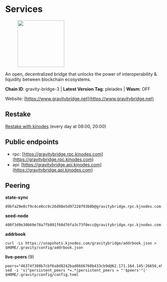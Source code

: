# Services

<figure><img src="https://raw.githubusercontent.com/kj89/testnet_manuals/main/pingpub/logos/gravitybridge.png" width="150" alt=""><figcaption></figcaption></figure>

An open, decentralized bridge that unlocks the power of  interoperability & liquidity between blockchain ecosystems.

**Chain ID**: gravity-bridge-3 | **Latest Version Tag**: pleiades | **Wasm**: OFF

Website: [https://www.gravitybridge.net](https://www.gravitybridge.net)

## Restake

[Restake with kjnodes](https://restake.app/gravitybridge/gravityvaloper1nw3uavthnjwsgrrjzav2wdg9m0pw7k4fc7hvlz) (every day at 08:00, 20:00)
## Public endpoints

* rpc: [https://gravitybridge.rpc.kjnodes.com](https://gravitybridge.rpc.kjnodes.com)
* api: [https://gravitybridge.api.kjnodes.com](https://gravitybridge.api.kjnodes.com)

## Peering

**state-sync**

```
d9bfa29e0cf9c4ce0cc9c26d98e5d97228f93b0b@gravitybridge.rpc.kjnodes.com:26656
```

**seed-node**

```
400f3d9e30b69e78a7fb891f60d76fa3c73f0ecc@gravitybridge.rpc.kjnodes.com:26659
```

**addrbook**
```
curl -Ls https://snapshots.kjnodes.com/gravitybridge/addrbook.json > $HOME/.gravity/config/addrbook.json
```

**live-peers** (9)
```
peers="46374f308b7cbf6a8d8242bad8666760b433cb9d@62.171.164.145:26656,e5a11a1a8a36f0910755d0fc3546e8e3198283da@18.156.199.4:26656,c4385ec685f08dfd635df6d21be9dfbdfdb52896@161.97.182.71:26656,5ad3fe86b1214e1f5c897d23a2863fb46bdfc1f7@185.16.38.165:14256,b2608e51a520866a91637ca3b354903bc5b46bfa@137.184.214.71:26656,16f40620f1b1942246015f35c40dd9fc84e51b01@66.94.124.27:26656,6ffe5233bf6830532cc8b99eac83d9439f70881f@13.124.101.116:26656,da401c011881747aa47b7348349edfc855794ba2@74.208.108.68:26656,d9bfa29e0cf9c4ce0cc9c26d98e5d97228f93b0b@144.76.163.233:26656"
sed -i 's|^persistent_peers *=.*|persistent_peers = "'$peers'"|' $HOME/.gravity/config/config.toml
```
